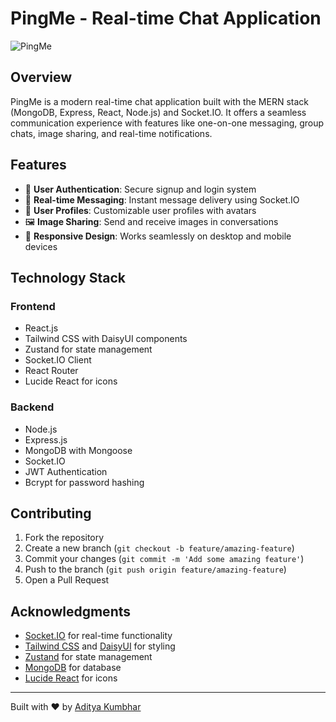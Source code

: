 # PingMe - Real-time Chat Application

![PingMe](https://pingme-kq1d.onrender.com)

## Overview

PingMe is a modern real-time chat application built with the MERN stack (MongoDB, Express, React, Node.js) and Socket.IO. It offers a seamless communication experience with features like one-on-one messaging, group chats, image sharing, and real-time notifications.

## Features

- 🔐 **User Authentication**: Secure signup and login system
- 💬 **Real-time Messaging**: Instant message delivery using Socket.IO
- 👥 **User Profiles**: Customizable user profiles with avatars
- 🖼️ **Image Sharing**: Send and receive images in conversations
- 📱 **Responsive Design**: Works seamlessly on desktop and mobile devices

## Technology Stack

### Frontend
- React.js
- Tailwind CSS with DaisyUI components
- Zustand for state management
- Socket.IO Client
- React Router
- Lucide React for icons

### Backend
- Node.js
- Express.js
- MongoDB with Mongoose
- Socket.IO
- JWT Authentication
- Bcrypt for password hashing


## Contributing

1. Fork the repository
2. Create a new branch (`git checkout -b feature/amazing-feature`)
3. Commit your changes (`git commit -m 'Add some amazing feature'`)
4. Push to the branch (`git push origin feature/amazing-feature`)
5. Open a Pull Request


## Acknowledgments

- [Socket.IO](https://socket.io/) for real-time functionality
- [Tailwind CSS](https://tailwindcss.com/) and [DaisyUI](https://daisyui.com/) for styling
- [Zustand](https://github.com/pmndrs/zustand) for state management
- [MongoDB](https://www.mongodb.com/) for database
- [Lucide React](https://lucide.dev/) for icons

---

Built with ❤️ by [Aditya Kumbhar](https://github.com/AdityaKumbhar21)
